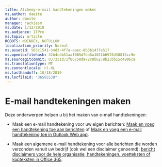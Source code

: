 ```yaml
---
title: Alchemy-e-mail handtekeningen maken
ms.author: daeite
author: daeite
manager: jackiesm
ms.date: 1/12/2018
ms.audience: ITPro
ms.topic: article
ROBOTS: NOINDEX, NOFOLLOW
localization_priority: Normal
ms.assetid: 563c1541-b4d3-4f7a-aaec-8b3b1477e517
ms.openlocfilehash: 32b4cdb51aaf065d7da5a1021b6970d50815cc9e
ms.sourcegitcommit: 037331d71f06750d972c0b6278b23bb15c4806ca
ms.translationtype: MT
ms.contentlocale: nl-NL
ms.lasthandoff: 10/18/2019
ms.locfileid: "36505538"
---
```

# <a name="create-email-signatures"></a>E-mail handtekeningen maken

Deze onderwerpen helpen u bij het maken van e-mail handtekeningen:
  
- Maak een e-mail handtekening voor uw eigen berichten: [Maak en voeg een handtekening toe aan berichten](https://support.office.com/article/8ee5d4f4-68fd-464a-a1c1-0e1c80bb27f2.aspx) of [Maak en voeg een e-mail handtekening toe in Outlook Web app](https://support.office.com/article/0f230564-11b9-4239-83de-f10cbe4dfdfc.aspx).
    
- Maak een algemene e-mail handtekening voor alle berichten die worden verzonden vanuit uw bedrijf (ook wel een disclaimer genoemd): [bericht disclaimers voor de hele organisatie, handtekeningen, voetteksten of kopteksten in Office 365](https://go.microsoft.com/fwlink/p/?linkid=391096).
    

